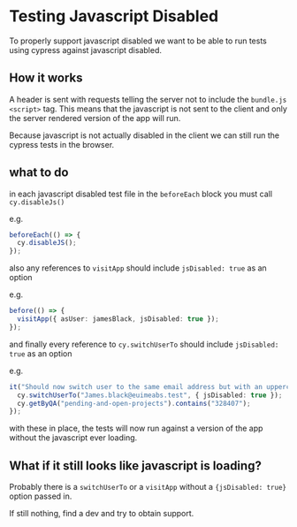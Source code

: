 # Testing Javascript Disabled

To properly support javascript disabled we want to be able to run tests using cypress against javascript disabled.

## How it works

A header is sent with requests telling the server not to include the `bundle.js` `<script>` tag. This means that the javascript is not sent to the client and only the server rendered version of the app will run.

Because javascript is not actually disabled in the client we can still run the cypress tests in the browser.

## what to do

in each javascript disabled test file in the `beforeEach` block you must call `cy.disableJs()`

e.g.

```typescript
beforeEach(() => {
  cy.disableJS();
});
```

also any references to `visitApp` should include `jsDisabled: true` as an option

e.g.

```typescript
before(() => {
  visitApp({ asUser: jamesBlack, jsDisabled: true });
});
```

and finally every reference to `cy.switchUserTo` should include `jsDisabled: true` as an option

e.g.

```typescript
it("Should now switch user to the same email address but with an uppercase first letter 'James.black@euimeabs.test'", () => {
  cy.switchUserTo("James.black@euimeabs.test", { jsDisabled: true });
  cy.getByQA("pending-and-open-projects").contains("328407");
});
```

with these in place, the tests will now run against a version of the app without the javascript ever loading.

## What if it still looks like javascript is loading?

Probably there is a `switchUserTo` or a `visitApp` without a `{jsDisabled: true}` option passed in.

If still nothing, find a dev and try to obtain support.
